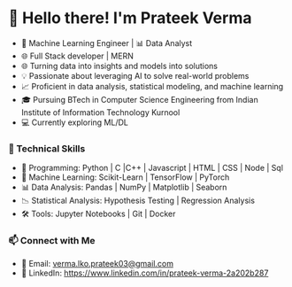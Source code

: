 # 👋 Hello there! I'm Prateek Verma

- 🤖 Machine Learning Engineer | 📊 Data Analyst
- 🌐 Full Stack developer | MERN
- 🌐 Turning data into insights and models into solutions
- 💡 Passionate about leveraging AI to solve real-world problems
- 📈 Proficient in data analysis, statistical modeling, and machine learning
- 🎓 Pursuing BTech in Computer Science Engineering from Indian Institute of Information Technology Kurnool
- 💻 Currently exploring ML/DL
### 💼 Technical Skills
 
- 🐍 Programming: Python | C |C++ | Javascript | HTML | CSS | Node | Sql
- 🤖 Machine Learning: Scikit-Learn | TensorFlow | PyTorch
- 📊 Data Analysis: Pandas | NumPy | Matplotlib | Seaborn
- 📉 Statistical Analysis: Hypothesis Testing | Regression Analysis
- 🛠️ Tools: Jupyter Notebooks | Git | Docker

### 📫 Connect with Me

- 📧 Email: verma.lko.prateek03@gmail.com
- 📌 LinkedIn: https://www.linkedin.com/in/prateek-verma-2a202b287
